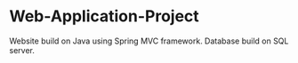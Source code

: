 # Web-Application-Project
Website build on Java using Spring MVC framework. Database build on SQL server.

